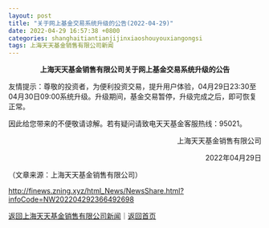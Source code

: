 ```yaml
---
layout: post
title: "关于网上基金交易系统升级的公告(2022-04-29)"
date: 2022-04-29 16:57:38 +0800
categories: shanghaitiantianjijinxiaoshouyouxiangongsi
tags: 上海天天基金销售有限公司新闻
---
```

<p style="text-align:center;"><strong>上海天天基金销售有限公司关于网上基金交易系统升级的公告</strong></p><p>友情提示：尊敬的投资者，为便利投资交易，提升用户体验，04月29日23:30至04月30日09:00系统升级。升级期间，基金交易暂停，升级完成之后，即可恢复正常。</p><p>因此给您带来的不便敬请谅解。若有疑问请致电天天基金客服热线：95021。</p><p style="text-align:right;">上海天天基金销售有限公司</p><p style="text-align:right;">2022年04月29日</p><p class="em_media">（文章来源：上海天天基金销售有限公司）</p>

<http://finews.zning.xyz/html_News/NewsShare.html?infoCode=NW202204292366492698>

[返回上海天天基金销售有限公司新闻](//finews.withounder.com/category/shanghaitiantianjijinxiaoshouyouxiangongsi.html)｜[返回首页](//finews.withounder.com/)